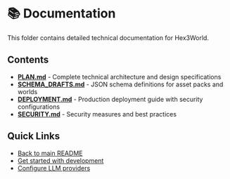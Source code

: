 # 📚 Documentation

This folder contains detailed technical documentation for Hex3World.

## Contents

- **[PLAN.md](./PLAN.md)** - Complete technical architecture and design specifications
- **[SCHEMA_DRAFTS.md](./SCHEMA_DRAFTS.md)** - JSON schema definitions for asset packs and worlds  
- **[DEPLOYMENT.md](./DEPLOYMENT.md)** - Production deployment guide with security configurations
- **[SECURITY.md](./SECURITY.md)** - Security measures and best practices

## Quick Links

- [Back to main README](../README.md)
- [Get started with development](../README.md#quick-start)
- [Configure LLM providers](../README.md#configuration)
